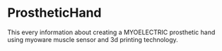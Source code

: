 # ProstheticHand
This every information about creating a MYOELECTRIC prosthetic hand using myoware muscle sensor and 3d printing technology. 
